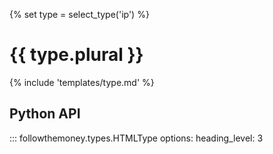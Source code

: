 {% set type = select_type('ip') %}
# {{ type.plural }}

{% include 'templates/type.md' %}

## Python API

::: followthemoney.types.HTMLType
    options:
        heading_level: 3
